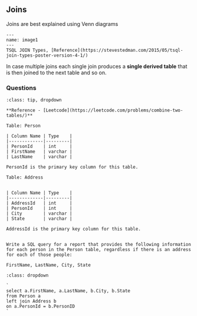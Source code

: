 ## Joins

Joins are best explained using Venn diagrams

```{figure} ../SQL/images/image1.PNG
---
name: image1
---
TSQL JOIN Types, [Reference](https://stevestedman.com/2015/05/tsql-join-types-poster-version-4-1/)
```

In case multiple joins each single join produces a **single derived table** that is then joined to the next table and so on.



### Questions

```{admonition} Problem: [Leetcode] Join 2 tables
:class: tip, dropdown

**Reference - [Leetcode](https://leetcode.com/problems/combine-two-tables/)**

Table: Person

| Column Name | Type    |
|-------------|---------|
| PersonId    | int     |
| FirstName   | varchar |
| LastName    | varchar |

PersonId is the primary key column for this table.

Table: Address


| Column Name | Type    |
|-------------|---------|
| AddressId   | int     |
| PersonId    | int     |
| City        | varchar |
| State       | varchar |

AddressId is the primary key column for this table.
 

Write a SQL query for a report that provides the following information for each person in the Person table, regardless if there is an address for each of those people:

FirstName, LastName, City, State

```

```{admonition} Solution:
:class: dropdown

`
select a.FirstName, a.LastName, b.City, b.State
from Person a
left join Address b
on a.PersonId = b.PersonID
`

```